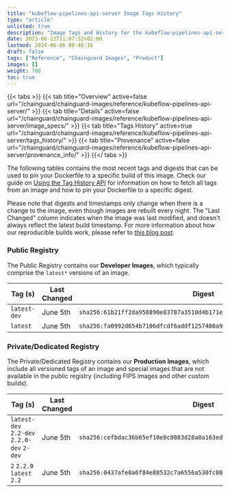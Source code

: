 ```yaml
---
title: "kubeflow-pipelines-api-server Image Tags History"
type: "article"
unlisted: true
description: "Image Tags and History for the kubeflow-pipelines-api-server Chainguard Image"
date: 2023-06-22T11:07:52+02:00
lastmod: 2024-06-06 00:48:16
draft: false
tags: ["Reference", "Chainguard Images", "Product"]
images: []
weight: 700
toc: true
---
```


{{< tabs >}}
{{< tab title="Overview" active=false url="/chainguard/chainguard-images/reference/kubeflow-pipelines-api-server/" >}}
{{< tab title="Details" active=false url="/chainguard/chainguard-images/reference/kubeflow-pipelines-api-server/image_specs/" >}}
{{< tab title="Tags History" active=true url="/chainguard/chainguard-images/reference/kubeflow-pipelines-api-server/tags_history/" >}}
{{< tab title="Provenance" active=false url="/chainguard/chainguard-images/reference/kubeflow-pipelines-api-server/provenance_info/" >}}
{{</ tabs >}}

The following tables contains the most recent tags and digests that can be used to pin your Dockerfile to a specific build of this image. Check our guide on [Using the Tag History API](/chainguard/chainguard-images/using-the-tag-history-api/) for information on how to fetch all tags from an image and how to pin your Dockerfile to a specific digest.

Please note that digests and timestamps only change when there is a change to the image, even though images are rebuilt every night. The "Last Changed" column indicates when the image was last modified, and doesn't always reflect the latest build timestamp. For more information about how our reproducible builds work, please refer to [this blog post](https://www.chainguard.dev/unchained/reproducing-chainguards-reproducible-image-builds).

### Public Registry
The Public Registry contains our **Developer Images**, which typically comprise the `latest*` versions of an image.

| Tag (s)       | Last Changed | Digest                                                                    |
|---------------|--------------|---------------------------------------------------------------------------|
|  `latest-dev` | June 5th     | `sha256:61b21ff2da958890e03787a3510d4b171e77df3462a84237cbbfffd3d6f94162` |
|  `latest`     | June 5th     | `sha256:fa0992d654b7106dfcdf6addf1257408a9a6fb24e245e540ea2481e71d6bfa1b` |


### Private/Dedicated Registry
The Private/Dedicated Registry contains our **Production Images**, which include all versioned tags of an image and special images that are not available in the public registry (including FIPS images and other custom builds).

| Tag (s)                                     | Last Changed | Digest                                                                    |
|---------------------------------------------|--------------|---------------------------------------------------------------------------|
|  `latest-dev` `2.2-dev` `2.2.0-dev` `2-dev` | June 5th     | `sha256:cefbdac36b65ef10e8c8083d28a0a163ed4b053f57a92047be00e5c420c43e19` |
|  `2` `2.2.0` `latest` `2.2`                 | June 5th     | `sha256:0437afe0a6f84e88532c7a6556a530fc004db056d0d6f44e8fe560b6e656b4ec` |

